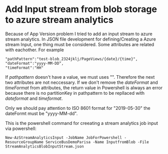 # Add Input stream from blob storage to azure stream analytics

Because of App Version problem I tried to add an input stream to azure stream analytics.
In JSON file development for defining/Creating a Azure stream Input, one thing must be considered. Some attributes are related with eachother.
For example

    "pathPattern":"test-blob_2324jklj/PageViews/{date}/{time}",
    "dateFormat":"yyyy-MM-DD", 
    "timeFormat":"HH"

If *pathpattern* doesn't have a value, we must uses "". Therefore the next two attributes are not neccessary.
If we don't remove the *dateFormat* and *timeFormat* from attributes, the return value in Powershell is always an error because there is no partitionKey in pathpattern to be repllaced with *dateformat* and *timeformat*.

Only we should pay attention to ISO 8601 format for "2019-05-30" the dateFormt must be "yyyy-MM-dd".


This is the powershell command for creeating a stream analytics job input via powershell:

    New-AzStreamAnalyticsInput -JobName JobForPowershell -ResourceGroupName ServiceBusDemoParisa -Name InputfromBlob -File StreamAnalyticsBlobInputStream.json

 

 
<!--stackedit_data:
eyJoaXN0b3J5IjpbLTkyMzI3NjQzOSwxMzQ4NDYzNDk5LDEzND
g0NjM0OTldfQ==
-->
